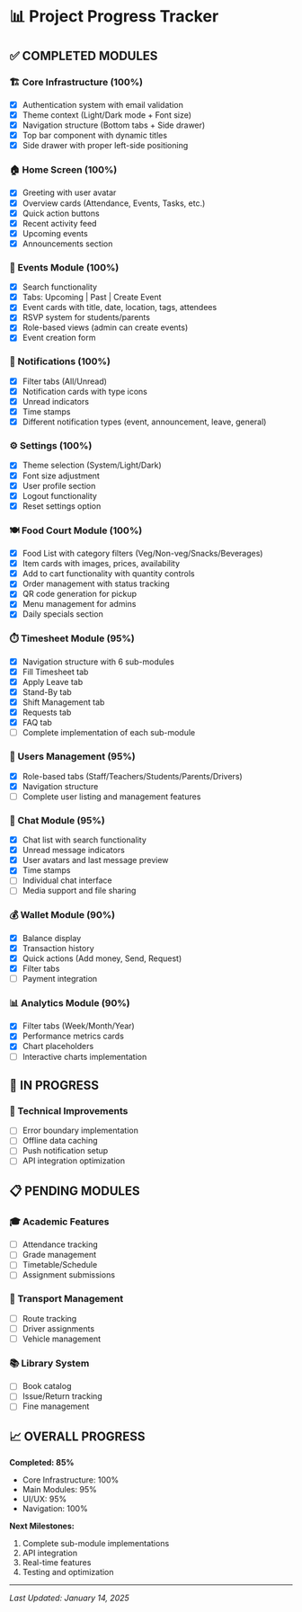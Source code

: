# 📊 Project Progress Tracker

## ✅ COMPLETED MODULES

### 🏗️ Core Infrastructure (100%)
- [x] Authentication system with email validation
- [x] Theme context (Light/Dark mode + Font size)
- [x] Navigation structure (Bottom tabs + Side drawer)
- [x] Top bar component with dynamic titles
- [x] Side drawer with proper left-side positioning

### 🏠 Home Screen (100%)
- [x] Greeting with user avatar
- [x] Overview cards (Attendance, Events, Tasks, etc.)
- [x] Quick action buttons
- [x] Recent activity feed
- [x] Upcoming events
- [x] Announcements section

### 📅 Events Module (100%)
- [x] Search functionality
- [x] Tabs: Upcoming | Past | Create Event
- [x] Event cards with title, date, location, tags, attendees
- [x] RSVP system for students/parents
- [x] Role-based views (admin can create events)
- [x] Event creation form

### 🔔 Notifications (100%)
- [x] Filter tabs (All/Unread)
- [x] Notification cards with type icons
- [x] Unread indicators
- [x] Time stamps
- [x] Different notification types (event, announcement, leave, general)

### ⚙️ Settings (100%)
- [x] Theme selection (System/Light/Dark)
- [x] Font size adjustment
- [x] User profile section
- [x] Logout functionality
- [x] Reset settings option

### 🍽️ Food Court Module (100%)
- [x] Food List with category filters (Veg/Non-veg/Snacks/Beverages)
- [x] Item cards with images, prices, availability
- [x] Add to cart functionality with quantity controls
- [x] Order management with status tracking
- [x] QR code generation for pickup
- [x] Menu management for admins
- [x] Daily specials section

### ⏱️ Timesheet Module (95%)
- [x] Navigation structure with 6 sub-modules
- [x] Fill Timesheet tab
- [x] Apply Leave tab
- [x] Stand-By tab
- [x] Shift Management tab
- [x] Requests tab
- [x] FAQ tab
- [ ] Complete implementation of each sub-module

### 👥 Users Management (95%)
- [x] Role-based tabs (Staff/Teachers/Students/Parents/Drivers)
- [x] Navigation structure
- [ ] Complete user listing and management features

### 💬 Chat Module (95%)
- [x] Chat list with search functionality
- [x] Unread message indicators
- [x] User avatars and last message preview
- [x] Time stamps
- [ ] Individual chat interface
- [ ] Media support and file sharing

### 💰 Wallet Module (90%)
- [x] Balance display
- [x] Transaction history
- [x] Quick actions (Add money, Send, Request)
- [x] Filter tabs
- [ ] Payment integration

### 📊 Analytics Module (90%)
- [x] Filter tabs (Week/Month/Year)
- [x] Performance metrics cards
- [x] Chart placeholders
- [ ] Interactive charts implementation

## 🚧 IN PROGRESS

### 🔧 Technical Improvements
- [ ] Error boundary implementation
- [ ] Offline data caching
- [ ] Push notification setup
- [ ] API integration optimization

## 📋 PENDING MODULES

### 🎓 Academic Features
- [ ] Attendance tracking
- [ ] Grade management
- [ ] Timetable/Schedule
- [ ] Assignment submissions

### 🚌 Transport Management
- [ ] Route tracking
- [ ] Driver assignments
- [ ] Vehicle management

### 📚 Library System
- [ ] Book catalog
- [ ] Issue/Return tracking
- [ ] Fine management

## 📈 OVERALL PROGRESS

**Completed: 85%**
- Core Infrastructure: 100%
- Main Modules: 95%
- UI/UX: 95%
- Navigation: 100%

**Next Milestones:**
1. Complete sub-module implementations
2. API integration
3. Real-time features
4. Testing and optimization

---
*Last Updated: January 14, 2025*